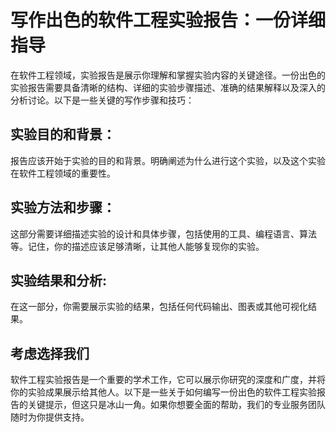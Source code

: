 # 写作出色的软件工程实验报告：一份详细指导

在软件工程领域，实验报告是展示你理解和掌握实验内容的关键途径。一份出色的实验报告需要具备清晰的结构、详细的实验步骤描述、准确的结果解释以及深入的分析讨论。以下是一些关键的写作步骤和技巧：

## 实验目的和背景：
报告应该开始于实验的目的和背景。明确阐述为什么进行这个实验，以及这个实验在软件工程领域的重要性。

## 实验方法和步骤：
这部分需要详细描述实验的设计和具体步骤，包括使用的工具、编程语言、算法等。记住，你的描述应该足够清晰，让其他人能够复现你的实验。

## 实验结果和分析:
在这一部分，你需要展示实验的结果，包括任何代码输出、图表或其他可视化结果。

## 考虑选择我们
软件工程实验报告是一个重要的学术工作，它可以展示你研究的深度和广度，并将你的实验成果展示给其他人。以下是一些关于如何编写一份出色的软件工程实验报告的关键提示，但这只是冰山一角。如果你想要全面的帮助，我们的专业服务团队随时为你提供支持。